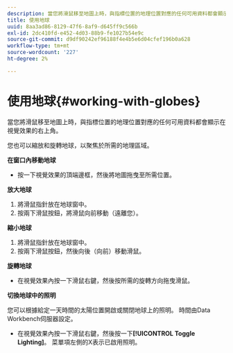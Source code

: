 ```yaml
---
description: 當您將滑鼠移至地圖上時，與指標位置的地理位置對應的任何可用資料都會顯示在視覺效果的右上角。
title: 使用地球
uuid: 8aa3ad86-8129-47f6-8af9-d645ff9c566b
exl-id: 2dc410fd-e452-4d03-88b9-fe1027b54e9c
source-git-commit: d9df90242ef96188f4e4b5e6d04cfef196b0a628
workflow-type: tm+mt
source-wordcount: '227'
ht-degree: 2%

---
```


# 使用地球{#working-with-globes}

當您將滑鼠移至地圖上時，與指標位置的地理位置對應的任何可用資料都會顯示在視覺效果的右上角。

您也可以縮放和旋轉地球，以聚焦於所需的地理區域。

**在窗口內移動地球**

* 按一下視覺效果的頂端邊框，然後將地圖拖曳至所需位置。

**放大地球**

1. 將滑鼠指針放在地球窗中。
1. 按兩下滑鼠按鈕，將滑鼠向前移動（遠離您）。

**縮小地球**

1. 將滑鼠指針放在地球窗中。
1. 按兩下滑鼠按鈕，然後向後（向前）移動滑鼠。

**旋轉地球**

* 在視覺效果內按一下滑鼠右鍵，然後按所需的旋轉方向拖曳滑鼠。

**切換地球中的照明**

您可以根據給定一天時間的太陽位置開啟或關閉地球上的照明。 時間由Data Workbench伺服器設定。

* 在視覺效果內按一下滑鼠右鍵，然後按一下&#x200B;**[!UICONTROL Toggle Lighting]**。 菜單項左側的X表示已啟用照明。
